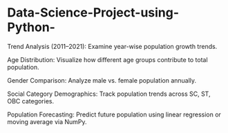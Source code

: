 # Data-Science-Project-using-Python-
Trend Analysis (2011–2021): Examine year-wise population growth trends.

Age Distribution: Visualize how different age groups contribute to total population.

Gender Comparison: Analyze male vs. female population annually.

Social Category Demographics: Track population trends across SC, ST, OBC categories.

Population Forecasting: Predict future population using linear regression or moving average via NumPy.